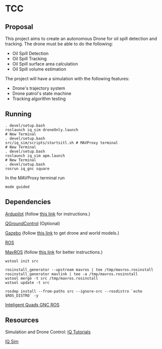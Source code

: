 # TCC

## Proposal
This project aims to create an autonomous Drone for oil spill detection and tracking.
The drone must be able to do the following:
 - Oil Spill Detection
 - Oil Spill Tracking
 - Oil Spill surface area calculation
 - Oil Spill volume estimation

The project will have a simulation with the following features:
 - Drone's trajectory system
 - Drone patrol's state machine
 - Tracking algorithm testing

## Running
```shell
. devel/setup.bash
roslaunch iq_sim droneOnly.launch
# New Terminal
. devel/setup.bash
src/iq_sim/scripts/startsitl.sh # MAVProxy terminal
# New Terminal
. devel/setup.bash
roslaunch iq_sim apm.launch
# New Terminal 
. devel/setup.bash
rosrun iq_gnc square
```

In the MAVProxy terminal run
```shell
mode guided 
```

## Dependencies
[Ardupilot](https://github.com/ArduPilot/ardupilot) (follow 
    [this link](https://github.com/Intelligent-Quads/iq_tutorials/blob/master/docs/Installing_Ardupilot_20_04.md) for instructions.)

[QGroundControl](https://github.com/Intelligent-Quads/iq_tutorials/blob/master/docs/installing_qgc.md)
    (Optional)

[Gazebo](http://www.gazebosim.org/tutorials?tut=install_ubuntu) (follow [this link](https://github.com/Intelligent-Quads/iq_tutorials/blob/master/docs/installing_gazebo_arduplugin.md) to get drone  and world models.)

[ROS](http://wiki.ros.org/noetic/Installation/Ubuntu)

[MavROS](http://wiki.ros.org/mavros) (follow [this link](https://github.com/Intelligent-Quads/iq_tutorials/blob/master/docs/installing_ros_20_04.md) for better instructions.)

```shell
wstool init src

rosinstall_generator --upstream mavros | tee /tmp/mavros.rosinstall
rosinstall_generator mavlink | tee -a /tmp/mavros.rosinstall
wstool merge -t src /tmp/mavros.rosinstall
wstool update -t src

rosdep install --from-paths src --ignore-src --rosdistro `echo $ROS_DISTRO` -y
```

[Inteligent Quads GNC ROS](https://github.com/Intelligent-Quads/iq_gnc)

## Resources
Simulation and Drone Control:
[IQ Tutorials](https://github.com/Intelligent-Quads/iq_tutorials)

[IQ Sim](https://github.com/Intelligent-Quads/iq_sim)